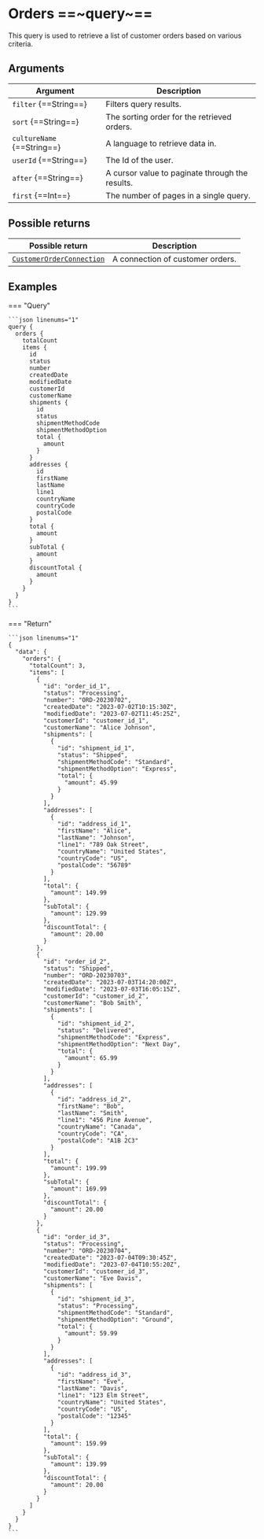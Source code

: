 # Orders ==~query~==

This query is used to retrieve a list of customer orders based on various criteria.​

## Arguments

| Argument                  | Description                                             |
|---------------------------|---------------------------------------------------------|
| `filter` {==String==}     | Filters query results.                                  |
| `sort` {==String==}       | The sorting order for the retrieved orders.             |
| `cultureName` {==String==}| A language to retrieve data in.                         |
| `userId` {==String==}     | The Id of the user.                                     |
| `after` {==String==}      | A cursor value to paginate through the results.         |
| `first` {==Int==}         | The number of pages in a single query.                  |


## Possible returns

| Possible return                                          	              | Description                           |
|-----------------------------------------------------------------------	|--------------------------------------	|
| [`CustomerOrderConnection`](../objects/customer-order-connection.md)    |  A connection of customer orders.   	|

## Examples

=== "Query"

    ```json linenums="1"
    query {
      orders {
        totalCount
        items {
          id
          status
          number
          createdDate
          modifiedDate
          customerId
          customerName
          shipments {
            id
            status
            shipmentMethodCode
            shipmentMethodOption
            total {
              amount
            }
          }
          addresses {
            id
            firstName
            lastName
            line1
            countryName
            countryCode
            postalCode
          }
          total {
            amount
          }
          subTotal {
            amount
          }
          discountTotal {
            amount
          }
        }
      }
    }
    ```


=== "Return"

    ```json linenums="1"
    {
      "data": {
        "orders": {
          "totalCount": 3,
          "items": [
            {
              "id": "order_id_1",
              "status": "Processing",
              "number": "ORD-20230702",
              "createdDate": "2023-07-02T10:15:30Z",
              "modifiedDate": "2023-07-02T11:45:25Z",
              "customerId": "customer_id_1",
              "customerName": "Alice Johnson",
              "shipments": [
                {
                  "id": "shipment_id_1",
                  "status": "Shipped",
                  "shipmentMethodCode": "Standard",
                  "shipmentMethodOption": "Express",
                  "total": {
                    "amount": 45.99
                  }
                }
              ],
              "addresses": [
                {
                  "id": "address_id_1",
                  "firstName": "Alice",
                  "lastName": "Johnson",
                  "line1": "789 Oak Street",
                  "countryName": "United States",
                  "countryCode": "US",
                  "postalCode": "56789"
                }
              ],
              "total": {
                "amount": 149.99
              },
              "subTotal": {
                "amount": 129.99
              },
              "discountTotal": {
                "amount": 20.00
              }
            },
            {
              "id": "order_id_2",
              "status": "Shipped",
              "number": "ORD-20230703",
              "createdDate": "2023-07-03T14:20:00Z",
              "modifiedDate": "2023-07-03T16:05:15Z",
              "customerId": "customer_id_2",
              "customerName": "Bob Smith",
              "shipments": [
                {
                  "id": "shipment_id_2",
                  "status": "Delivered",
                  "shipmentMethodCode": "Express",
                  "shipmentMethodOption": "Next Day",
                  "total": {
                    "amount": 65.99
                  }
                }
              ],
              "addresses": [
                {
                  "id": "address_id_2",
                  "firstName": "Bob",
                  "lastName": "Smith",
                  "line1": "456 Pine Avenue",
                  "countryName": "Canada",
                  "countryCode": "CA",
                  "postalCode": "A1B 2C3"
                }
              ],
              "total": {
                "amount": 199.99
              },
              "subTotal": {
                "amount": 169.99
              },
              "discountTotal": {
                "amount": 20.00
              }
            },
            {
              "id": "order_id_3",
              "status": "Processing",
              "number": "ORD-20230704",
              "createdDate": "2023-07-04T09:30:45Z",
              "modifiedDate": "2023-07-04T10:55:20Z",
              "customerId": "customer_id_3",
              "customerName": "Eve Davis",
              "shipments": [
                {
                  "id": "shipment_id_3",
                  "status": "Processing",
                  "shipmentMethodCode": "Standard",
                  "shipmentMethodOption": "Ground",
                  "total": {
                    "amount": 59.99
                  }
                }
              ],
              "addresses": [
                {
                  "id": "address_id_3",
                  "firstName": "Eve",
                  "lastName": "Davis",
                  "line1": "123 Elm Street",
                  "countryName": "United States",
                  "countryCode": "US",
                  "postalCode": "12345"
                }
              ],
              "total": {
                "amount": 159.99
              },
              "subTotal": {
                "amount": 139.99
              },
              "discountTotal": {
                "amount": 20.00
              }
            }
          ]
        }
      }
    }
    ```